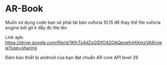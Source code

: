 # AR-Book
Muốn sử dụng code bạn sẽ phải tải bản vuforia 10.15 để thay thế file vuforia engine bởi git k đẩy đc file lên 

Link apk: https://drive.google.com/file/d/1KfcTs4dZsGIDfO42OAQeoefvHjXmzVA8/view?usp=sharing

Đảm bảo thiết bị android của bạn đạt chuẩn AR core API level 26
